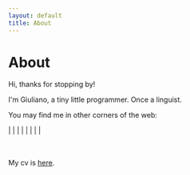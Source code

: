 ```yaml
---
layout: default
title: About
---
```

# About

Hi, thanks for stopping by!

I'm Giuliano, a tiny little programmer. Once a linguist.

You may find me in other corners of the web:
<div id="webaddress">
<a href="https://github.com/giulianopz" class="fab fa-github"></a>
| <a href="https://www.linkedin.com/in/giuliano-panzironi/" class="fab fa-linkedin"></a>
| <a href="https://twitter.com/giulianopz" class="fab fa-twitter"></a>
| <a href="https://hachyderm.io/web/@giulianopz" class="fab fa-mastodon"></a>
| <a href="https://bsky.app/profile/giulianopz.bsky.social" class="fa-solid fa-cloud"></a>
| <a href="https://stackoverflow.com/users/9109880/giulianopz?tab=profile" class="fa-brands fa-stack-overflow"></a>
| <a href="https://www.ifixit.com/User/3323023/Giuliano+Panzironi" class="fa-solid fa-screwdriver-wrench"></a>
| <a href="https://www.goodreads.com/user/show/168807725-giuliano-panzironi" class="fa-brands fa-goodreads"></a>
| <a href="https://www.youtube.com/@giuliano.panzironi" class="fa-brands fa-youtube"></a>
</div>
<br>
<br>

My cv is [here](https://giulianopz.github.io/cv/).
